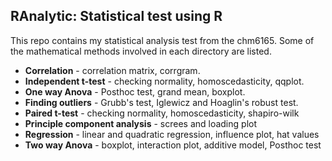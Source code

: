 ## RAnalytic: Statistical test using R

This repo contains my statistical analysis test from the chm6165. Some of the mathematical methods involved in each directory are listed.

- **Correlation** - correlation matrix, corrgram.
- **Independent t-test** - checking normality, homoscedasticity, qqplot.
- **One way Anova** - Posthoc test, grand mean, boxplot.
- **Finding outliers** - Grubb's test, Iglewicz and Hoaglin's robust test.
- **Paired t-test** - checking normality, homoscedasticity, shapiro-wilk
- **Principle component analysis** - screes and loading plot
- **Regression** - linear and quadratic regression, influence plot, hat values
- **Two way Anova** - boxplot, interaction plot, additive model, Posthoc test
